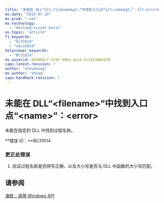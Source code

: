 ```yaml
---
title: "未能在 DLL“&lt;filename&gt;”中找到入口点“&lt;name&gt;”：&lt;error&gt; | Microsoft Docs"
ms.date: "2015-07-20"
ms.prod: ".net"
ms.technology: 
  - "devlang-visual-basic"
ms.topic: "article"
f1_keywords: 
  - "bc31014"
  - "vbc31014"
helpviewer_keywords: 
  - "BC31014"
ms.assetid: 84400dc7-2f4f-496a-ae24-5c1d23d0e470
caps.latest.revision: 7
author: "stevehoag"
ms.author: "shoag"
caps.handback.revision: 7
---
```

# 未能在 DLL“&lt;filename&gt;”中找到入口点“&lt;name&gt;”：&lt;error&gt;
未能在指定的 DLL 中找到过程名称。  
  
 **错误 ID：**BC31014  
  
### 更正此错误  
  
1.  验证过程名称是否拼写正确，以及大小写是否与 DLL 中函数的大小写匹配。  
  
## 请参阅  
 [演练：调用 Windows API](../../visual-basic/programming-guide/com-interop/walkthrough-calling-windows-apis.md)